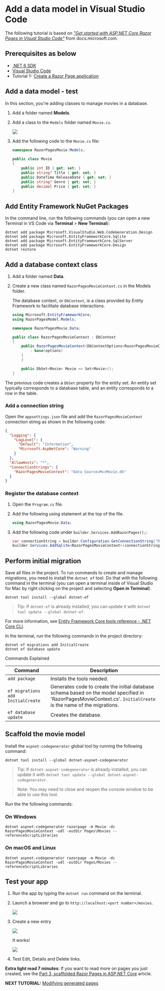 # Add a data model in Visual Studio Code

The following tutorial is based on [*"Get started with ASP.NET Core Razor Pages in Visual Studio Code"*](https://docs.microsoft.com/aspnet/core/tutorials/razor-pages-vsc/razor-pages-start) from docs.microsoft.com.

## Prerequisites as below

* [.NET 6 SDK](https://dotnet.microsoft.com/download/dotnet/6.0)
* [Visual Studio Code](https://code.visualstudio.com/?wt.mc_id=adw-brand&gclid=Cj0KCQjwqYfWBRDPARIsABjQRYwLe3b9dJMixA98s8nS8QfuNBKGsiRVRXzB93fe4E27LGK5KLrGcnYaAgdREALw_wcB)
* Tutorial 1- [Create a Razor Page application](../1-Create%20a%20Razor%20Page/Create-a-Razorpage.md)
  
## Add a data model - test

In this section, you're adding classes to manage movies in a database.

1. Add a folder named **Models**.
1. Add a class to the `Models` folder named `Movie.cs`.

    ![](images/Models.PNG)

1. Add the following code to the `Movie.cs` file:

    ``` cs
    namespace RazorPagesMovie.Models;
        
    public class Movie
    {
        public int ID { get; set; }
        public string? Title { get; set; }
        public DateTime ReleaseDate { get; set; }
        public string? Genre { get; set; }
        public decimal Price { get; set; }
    }
    ```

## Add Entity Framework NuGet Packages

In the command line, run the following commands (you can open a new Terminal in VS Code via **Terminal** > **New Terminal**):

 ```console
dotnet add package Microsoft.VisualStudio.Web.CodeGeneration.Design
dotnet add package Microsoft.EntityFrameworkCore.Sqlite
dotnet add package Microsoft.EntityFrameworkCore.SqlServer
dotnet add package Microsoft.EntityFrameworkCore.Design
dotnet restore
```

## Add a database context class

1. Add a folder named **Data**.

1. Create a new class named `RazorPagesMovieContext.cs` in the Models folder.

    The database context, or `DbContext`, is a class provided by Entity Framework to facilitate database interactions.

    ``` cs
    using Microsoft.EntityFrameworkCore;
    using RazorPagesModel.Models;
    
    namespace RazorPagesMovie.Data;
    
    public class RazorPagesMovieContext : DbContext 
    {
        public RazorPagesMovieContext(DbContextOptions<RazorPagesMovieContext> options) 
            : base(options) 
        {
        }
    
        public DbSet<Movie> Movie => Set<Movie>();
    }
    ```

The previous code creates a `DbSet` property for the entity set. An entity set typically corresponds to a database table, and an entity corresponds to a row in the table.

### Add a connection string

Open the `appsettings.json` file and add the `RazorPagesMovieContext` connection string as shown in the following code:

``` json
{
  "Logging": {
    "LogLevel": {
      "Default": "Information",
      "Microsoft.AspNetCore": "Warning"
    }
  },
  "AllowHosts": "*",
  "ConnectionStrings": {
    "RazorPagesMovieContext": "Data Source=MvcMovie.db"
  }
}
```

### Register the database context

1. Open the `Program.cs` file.
2. Add the following using statement at the top of the file.

   ```cs
   using RazorPagesMovie.Data;
   ```

3. Add the following code under `builder.Services.AddRazorPages();`:

    ``` cs
    var connectionString = builder.Configuration.GetConnectionString("RazorPagesMovieContext");
    builder.Services.AddSqlite<RazorPagesMovieContext>(connectionString);
    ```

## Perform initial migration

Save all files in the project. To run commands to create and manage migrations, you need to install the `dotnet ef` tool. Do that with the following command in the terminal (you can open a terminal inside of Visual Studio for Mac by right clicking on the project and selecting **Open in Terminal**).

```console
dotnet tool install --global dotnet-ef
```

> Tip:
> If `dotnet-ef` is already installed, you can update it with `dotnet tool update --global dotnet-ef`.

For more information, see [Entity Framework Core tools reference - .NET Core CLI](https://docs.microsoft.com/ef/core/cli/dotnet).

In the terminal, run the following commands in the project directory:

 ```console
dotnet ef migrations add InitialCreate
dotnet ef database update
```

Commands Explained

| Command                           |Description                                                                                                                                                       |
| --------------------------------- |------------------------------------------------------------------------------------------------------------------------------------------------------------------|
| `add package`                     | Installs the tools needed.                                                                                                                                       |
| `ef migrations add InitialCreate` | Generates code to create the initial database schema based on the model specified in 'RazorPagesMovieContext.cs'. `InitialCreate` is the name of the migrations. |  
| `ef database update`              | Creates the database.                                                                                                                                            |

## Scaffold the movie model

Install the `aspnet-codegenerator` global tool by running the following command:

 ```console
dotnet tool install --global dotnet-aspnet-codegenerator
```

> Tip:
> If `dotnet-aspnet-codegenerator` is already installed, you can update it with `dotnet tool update --global dotnet-aspnet-codegenerator`.

> Note:
> You may need to close and reopen the console window to be able to use this tool.

Run the the following commands:

### On Windows

```console
dotnet aspnet-codegenerator razorpage -m Movie -dc RazorPagesMovieContext -udl -outDir Pages\Movies --referenceScriptLibraries
```

### On macOS and Linux

```console
dotnet aspnet-codegenerator razorpage -m Movie -dc RazorPagesMovieContext -udl -outDir Pages/Movies --referenceScriptLibraries
```

## Test your app

1. Run the app by typing the `dotnet run` command on the terminal.
1. Launch a browser and go to `http://localhost:<port number>/movies`.

    ![](images/moviespage.PNG)

1. Create a new entry

    ![](images/createnew.PNG)

    It works!

    ![](images/newentry.PNG)

1. Test Edit, Details and Delete links.

**Extra light read 7 minutes**: If you want to read more on pages you just created, see the [Part 3, scaffolded Razor Pages in ASP.NET Core](https://docs.microsoft.com/aspnet/core/tutorials/razor-pages-vsc/page) article.

**NEXT TUTORIAL:** [Modifying generated pages](../3-Update%20Pages/update.md)
